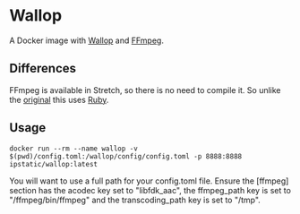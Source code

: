 # Wallop

A Docker image with [Wallop](https://github.com/maddox/wallop) and
[FFmpeg](https://ffmpeg.org).

## Differences

FFmpeg is available in Stretch, so there is no need to compile it. So unlike the [original](https://github.com/ipstatic/wallop-docker) this uses [Ruby](https://hub.docker.com/_/ruby/).

## Usage

`docker run --rm --name wallop -v $(pwd)/config.toml:/wallop/config/config.toml -p 8888:8888 ipstatic/wallop:latest`

You will want to use a full path for your config.toml file. Ensure the [ffmpeg]
section has the acodec key set to "libfdk_aac",  the ffmpeg_path key is set to
"/ffmpeg/bin/ffmpeg" and the transcoding_path key is set to "/tmp".
